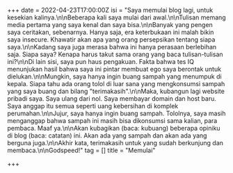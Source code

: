 +++
date = 2022-04-23T17:00:00Z
isi = "Saya memulai blog lagi, untuk kesekian kalinya.\n\nBeberapa kali saya mulai dari awal.\n\nTulisan memang media pertama yang saya kenal dan saya bisa.\n\nBanyak yang pengen saya ceritakan, sebenarnya. Hanya saja, era keterbukaan ini malah bikin saya insecure. Khawatir akan apa yang orang persepsikan tentang siapa saya.\n\nKadang saya juga merasa bahwa ini hanya perasaan berlebihan saja. Siapa saya? Kenapa harus takut sama orang yang baca tulisan-tulisan ini?\n\nDi lain sisi, saya pun haus pengakuan. Fakta bahwa tes IQ menunjukan hasil bahwa saya ini pintar membuat ego saya berontak untuk dielukan.\n\nMungkin, saya hanya ingin buang sampah yang menumpuk di kepala. Siapa tahu ada orang tolol di luar sana yang mengkonsumsi sampah yang saya buang dan bilang \"terimakasih\".\n\nMaka, kubangun lagi website pribadi saya. Saya ulang dari nol. Saya membayar domain dan host baru. Saya anggap itu semua seperti uang kebersihan di komplek perumahan.\n\nJujur, saya hanya ingin buang sampah. Tololnya, saya masih menganggap bahwa sampah ini masih bisa dikonsumsi sama kalian, para pembaca. Maaf ya.\n\nAkan kubagikan (baca: kubuang) beberapa opiniku di blog (baca: catatan) ini. Akan ada yang sampah dan akan ada yang berguna juga.\n\nAkhir kata, terimakasih untuk yang sudah berkunjung dan membaca.\n\nGodspeed!"
tag = []
title = "Memulai"

+++
